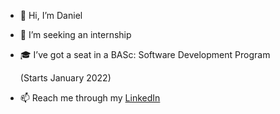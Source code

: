 - 👋 Hi, I’m Daniel
- 👀 I’m seeking an internship
- 🎓 I’ve got a seat in a BASc: Software Development Program
  
  (Starts January 2022)
- 📫 Reach me through my [LinkedIn](https://www.linkedin.com/in/daniel-svirida/)
